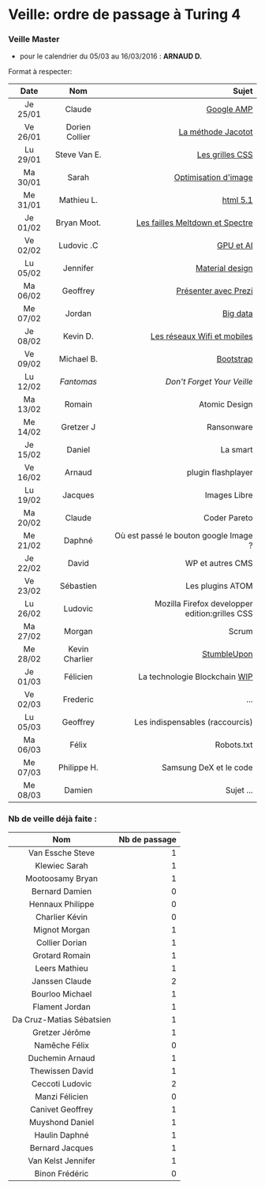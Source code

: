 ﻿# Veille: ordre de passage à Turing 4
 
 ### Veille Master
- pour le calendrier du 05/03 au 16/03/2016 : **ARNAUD D.**

Format à respecter:   

| Date          | Nom              | Sujet              |
|:----------------:|:----------------:| ------------------:|
| Je 25/01 | Claude | [Google AMP](https://github.com/ClaudeJanssenPro/veille250118_amp) |
| Ve 26/01 | Dorien Collier | [La méthode Jacotot](https://contattafiles.s3-us-west-1.amazonaws.com/tnt14094/8FxtYHOcQ-GuswT/jacotot.pdf) |
| Lu 29/01 | Steve Van E.     | [Les grilles CSS](https://github.com/Steve-VE/CSS-Grid) |
| Ma 30/01 | Sarah            | [Optimisation d'image]() |
| Me 31/01 | Mathieu L.       | [html 5.1]() |
| Je 01/02 | Bryan Moot. | [Les failles Meltdown et Spectre](https://contattafiles.s3-us-west-1.amazonaws.com/tnt14094/6OUhj2ygWaeTTMR/Veille%20Technologique.docx) |
| Ve 02/02 | Ludovic .C | [GPU et AI]() |
| Lu 05/02 | Jennifer         | [Material design]()  |
| Ma 06/02 | Geoffrey | [Présenter avec Prezi](https://prezi.com/) |
| Me 07/02 | Jordan           | [Big data]() |
| Je 08/02 | Kevin D.         | [Les réseaux Wifi et mobiles](https://contattafiles.s3-us-west-1.amazonaws.com/tnt14094/uY9k3EfBqzse9EZ/Les%20r%C3%A9seaux%20Wifi%20et%20mobiles.pptx) |
| Ve 09/02 | Michael B.       | [Bootstrap]() |
| Lu 12/02 | _Fantomas_       | _Don't Forget Your Veille_ |
| Ma 13/02 | Romain           | Atomic Design  |
| Me 14/02 | Gretzer J        | Ransonware |
| Je 15/02 | Daniel           | La smart |
| Ve 16/02 | Arnaud           | plugin flashplayer |
| Lu 19/02 | Jacques          | Images Libre |
| Ma 20/02 | Claude           | Coder Pareto |
| Me 21/02 | Daphné           | Où est passé le bouton google Image ? |
| Je 22/02 | David            | WP et autres CMS |
| Ve 23/02 | Sébastien        | Les plugins ATOM |
| Lu 26/02 | Ludovic          |Mozilla Firefox developper edition:grilles CSS  
| Ma 27/02 | Morgan           | Scrum|
| Me 28/02 | Kevin Charlier   | [StumbleUpon](https://github.com/becodeorg/La-Veille/blob/master/Turing4/readme.md) |
| Je 01/03 | Félicien         |La technologie Blockchain [WIP](https://github.com/becodeorg/La-Veille/blob/master/Turing4/readme.md) |
| Ve 02/03 | Frederic         |...
| Lu 05/03 | Geoffrey         | Les indispensables (raccourcis) |
| Ma 06/03 | Félix            | Robots.txt |
| Me 07/03 | Philippe H.      | Samsung DeX et le code |
| Me 08/03 | Damien           | Sujet ... |

### Nb de veille déjà faite :

| Nom             | Nb de passage     |
|:---------------:|------------------:|
|Van Essche	Steve | 1|
|Klewiec	Sarah    | 1|
|Mootoosamy	Bryan | 1|
|Bernard	Damien   | 0|
|Hennaux	Philippe | 0|
|Charlier	Kévin   | 0|
|Mignot	Morgan    | 1|
|Collier	Dorian   | 1|
|Grotard	Romain   | 1|
|Leers	Mathieu    | 1|
|Janssen	Claude   | 2|
|Bourloo	Michael  | 1|
|Flament	Jordan   | 1|
|Da Cruz-Matias	Sébatsien | 1|
|Gretzer	Jérôme   | 1|
|Namêche	Félix    | 0|
|Duchemin	Arnaud  | 1|
|Thewissen	David  | 1|
|Ceccoti	Ludovic  | 2|
|Manzi	Félicien   | 0|
|Canivet	Geoffrey | 1|
|Muyshond	Daniel  | 1|
|Haulin	Daphné    | 1|
|Bernard	Jacques  | 1|
|Van Kelst	Jennifer | 1|
|Binon	Frédéric   | 0|



